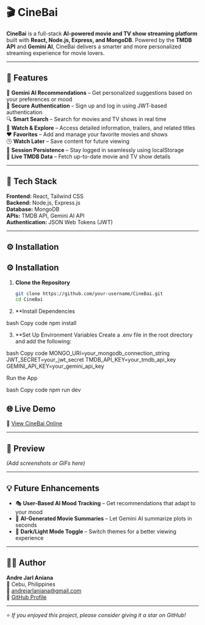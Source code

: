 # 🎬 CineBai

**CineBai** is a full-stack **AI-powered movie and TV show streaming platform** built with **React, Node.js, Express, and MongoDB**. Powered by the **TMDB API** and **Gemini AI**, CineBai delivers a smarter and more personalized streaming experience for movie lovers.

---

## 🚀 Features
🤖 **Gemini AI Recommendations** – Get personalized suggestions based on your preferences or mood  
🔐 **Secure Authentication** – Sign up and log in using JWT-based authentication  
🔍 **Smart Search** – Search for movies and TV shows in real time  
🎥 **Watch & Explore** – Access detailed information, trailers, and related titles  
❤️ **Favorites** – Add and manage your favorite movies and shows  
🕒 **Watch Later** – Save content for future viewing  
🔄 **Session Persistence** – Stay logged in seamlessly using localStorage  
📡 **Live TMDB Data** – Fetch up-to-date movie and TV show details  

---

## 🧠 Tech Stack

**Frontend:** React, Tailwind CSS  
**Backend:** Node.js, Express.js  
**Database:** MongoDB  
**APIs:** TMDB API, Gemini AI API  
**Authentication:** JSON Web Tokens (JWT)

---

## ⚙️ Installation

## ⚙️ Installation

1. **Clone the Repository**
   ```bash
   git clone https://github.com/your-username/CineBai.git
   cd CineBai
2. **Install Dependencies

bash
Copy code
npm install

3. **Set Up Environment Variables
Create a .env file in the root directory and add the following:

bash
Copy code
MONGO_URI=your_mongodb_connection_string
JWT_SECRET=your_jwt_secret
TMDB_API_KEY=your_tmdb_api_key
GEMINI_API_KEY=your_gemini_api_key

Run the App

bash
Copy code
npm run dev



## 🌐 Live Demo
🔗 [View CineBai Online](https://cinebai.onrender.com/)

---

## 📸 Preview
*(Add screenshots or GIFs here)*

---

## 💡 Future Enhancements
- 🎭 **User-Based AI Mood Tracking** – Get recommendations that adapt to your mood  
- 🧩 **AI-Generated Movie Summaries** – Let Gemini AI summarize plots in seconds  
- 🌙 **Dark/Light Mode Toggle** – Switch themes for a better viewing experience  

---

## 🧑‍💻 Author
**Andre Jarl Aniana**  
📍 Cebu, Philippines  
📧 [andrejarlaniana@gmail.com](mailto:andrejarlaniana@gmail.com)  
🔗 [GitHub Profile](https://github.com/AndreJarl)

---

⭐ *If you enjoyed this project, please consider giving it a star on GitHub!*

